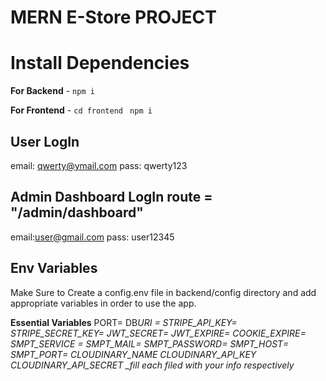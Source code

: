 # MERN E-Store PROJECT

# Install Dependencies

**For Backend** - `npm i`

**For Frontend** - `cd frontend` ` npm i`

## User LogIn

email: qwerty@ymail.com
pass: qwerty123

## Admin Dashboard LogIn route = "/admin/dashboard"

email:user@gmail.com
pass: user12345

## Env Variables

Make Sure to Create a config.env file in backend/config directory and add appropriate variables in order to use the app.

**Essential Variables**
PORT=
DB*URI =
STRIPE_API_KEY=
STRIPE_SECRET_KEY=
JWT_SECRET=
JWT_EXPIRE=
COOKIE_EXPIRE=
SMPT_SERVICE =
SMPT_MAIL=
SMPT_PASSWORD=
SMPT_HOST=
SMPT_PORT=
CLOUDINARY_NAME
CLOUDINARY_API_KEY
CLOUDINARY_API_SECRET
\_fill each filed with your info respectively*
